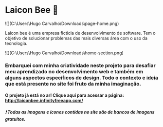 # Laicon Bee :bee:

![](C:\Users\Hugo Carvalho\Downloads\page-home.png)

Laicon bee é uma empresa fictícia de desenvolvimento de software. Tem o objetivo de solucionar problemas das mais diversas área com o uso da tecnologia.



![](C:\Users\Hugo Carvalho\Downloads\home-section.png)



### Embarquei com minha criatividade neste projeto para desafiar meu aprendizado no desenvolvimento web e também em alguns aspectos específicos de design. Todo o contexto e ideia que está presente no site foi fruto da minha imaginação.



#### O projeto já está no ar! Clique aqui para acessar a página: http://laiconbee.infinityfreeapp.com/







##### :exclamation: Todas as imagens e ícones contidas no site são de bancos de imagens gratuitos.

## 



